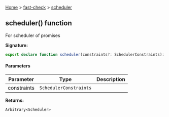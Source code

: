 [Home](/) &gt; [fast-check](../fast-check.md) &gt; [scheduler](scheduler_1.md)

## scheduler() function

For scheduler of promises

<b>Signature:</b>

```typescript
export declare function scheduler(constraints?: SchedulerConstraints): Arbitrary<Scheduler>;
```

#### Parameters

|  Parameter | Type | Description |
|  --- | --- | --- |
|  constraints | <code>SchedulerConstraints</code> |  |

<b>Returns:</b>

`Arbitrary<Scheduler>`

